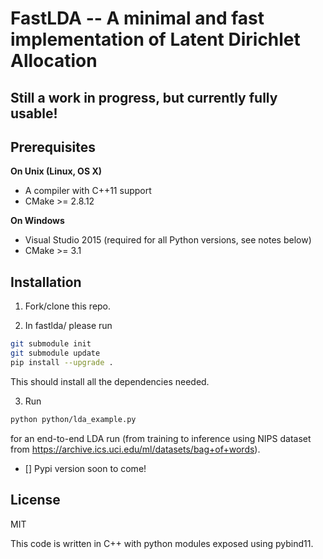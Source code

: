 # FastLDA -- A minimal and fast implementation of Latent Dirichlet Allocation

## Still a work in progress, but currently fully usable!

## Prerequisites

**On Unix (Linux, OS X)**

* A compiler with C++11 support
* CMake >= 2.8.12

**On Windows**

* Visual Studio 2015 (required for all Python versions, see notes below)
* CMake >= 3.1


## Installation

1. Fork/clone this repo.

2. In fastlda/ please run
```bash
git submodule init
git submodule update
pip install --upgrade .
```
This should install all the dependencies needed.

3. Run
```bash
python python/lda_example.py
```
for an end-to-end LDA run (from training to inference using NIPS dataset from https://archive.ics.uci.edu/ml/datasets/bag+of+words).

- [] Pypi version soon to come!


## License

MIT

This code is written in C++ with python modules exposed using pybind11.
